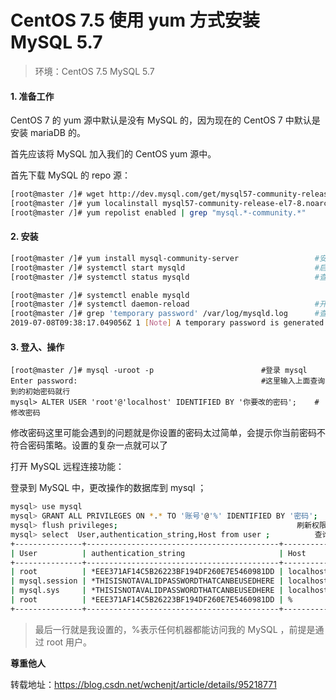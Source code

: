 # CentOS 7.5 使用 yum 方式安装 MySQL 5.7

> 环境：CentOS 7.5 MySQL 5.7

#### 1. 准备工作

CentOS 7 的 yum 源中默认是没有 MySQL 的，因为现在的 CentOS 7 中默认是安装 mariaDB 的。

首先应该将 MySQL 加入我们的 CentOS yum 源中。

首先下载 MySQL 的 repo 源：

```bash
[root@master /]# wget http://dev.mysql.com/get/mysql57-community-release-el7-8.noarch.rpm		#这个网址可以直接复制使用也可以去 mysql 官网找。
[root@master /]# yum localinstall mysql57-community-release-el7-8.noarch.rpm 	#将mysql 加入 yum 源
[root@master /]# yum repolist enabled | grep "mysql.*-community.*"　　　　　＃查看 mysql 源
```

#### 2. 安装

```bash
[root@master /]# yum install mysql-community-server					#安装、等待
[root@master /]# systemctl start mysqld    							#启动服务
[root@master /]# systemctl status mysqld							#查看状态

[root@master /]# systemctl enable mysqld			
[root@master /]# systemctl daemon-reload							#开机启动
[root@master /]# grep 'temporary password' /var/log/mysqld.log		#查看初始密码
2019-07-08T09:38:17.049056Z 1 [Note] A temporary password is generated for root@localhost: b,E+i>Sd+2*,
```

#### 3. 登入、操作

```
[root@master /]# mysql -uroot -p						#登录 mysql
Enter password: 										#这里输入上面查询到的初始密码就行
mysql> ALTER USER 'root'@'localhost' IDENTIFIED BY '你要改的密码';	#修改密码
```

修改密码这里可能会遇到的问题就是你设置的密码太过简单，会提示你当前密码不符合密码策略。设置的复杂一点就可以了

打开 MySQL 远程连接功能：

登录到 MySQL 中，更改操作的数据库到 mysql ；

```bash
mysql> use mysql 
mysql> GRANT ALL PRIVILEGES ON *.* TO '账号'@'%' IDENTIFIED BY '密码';        执行此命令即可，账号密码用自己的 mysql 账号密码
mysql> flush privileges; 										刷新权限
mysql> select  User,authentication_string,Host from user ;			查询用户表
+---------------+-------------------------------------------+-----------+
| User          | authentication_string                     | Host      |
+---------------+-------------------------------------------+-----------+
| root          | *EEE371AF14C5B26223BF194DF260E7E5460981DD | localhost |
| mysql.session | *THISISNOTAVALIDPASSWORDTHATCANBEUSEDHERE | localhost |
| mysql.sys     | *THISISNOTAVALIDPASSWORDTHATCANBEUSEDHERE | localhost |
| root          | *EEE371AF14C5B26223BF194DF260E7E5460981DD | %         |
+---------------+-------------------------------------------+-----------+
```

> 最后一行就是我设置的，%表示任何机器都能访问我的 MySQL ，前提是通过 root 用户。





**尊重他人**

转载地址：<https://blog.csdn.net/wchenjt/article/details/95218771>